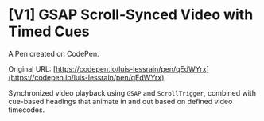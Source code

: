 # [V1] GSAP Scroll-Synced Video with Timed Cues

A Pen created on CodePen.

Original URL: [https://codepen.io/luis-lessrain/pen/qEdWYrx](https://codepen.io/luis-lessrain/pen/qEdWYrx).

Synchronized video playback using `GSAP` and `ScrollTrigger`, combined with cue-based headings that animate in and out based on defined video timecodes.